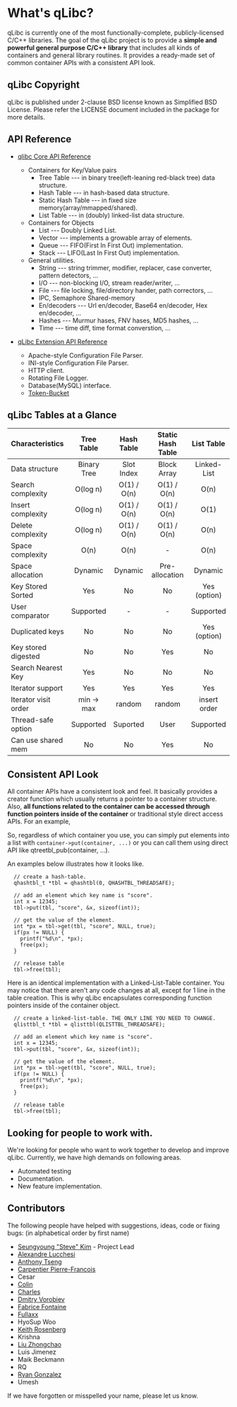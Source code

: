 What's qLibc?
=============

qLibc is currently one of the most functionally-complete, publicly-licensed
C/C++ libraries. The goal of the qLibc project is to provide a **simple and
powerful general purpose C/C++ library** that includes all kinds of containers
and general library routines. It provides a ready-made set of common container
APIs with a consistent API look.

## qLibc Copyright

qLibc is published under 2-clause BSD license known as Simplified BSD License.
Please refer the LICENSE document included in the package for more details.

## API Reference

* [qlibc Core API Reference](https://wolkykim.github.io/qlibc/doc/html/files.html)
  * Containers for Key/Value pairs
    * Tree Table --- in binary tree(left-leaning red-black tree) data structure.
    * Hash Table --- in hash-based data structure.
    * Static Hash Table --- in fixed size memory(array/mmapped/shared).
    * List Table --- in (doubly) linked-list data structure.
  * Containers for Objects
    * List --- Doubly Linked List.
    * Vector --- implements a growable array of elements.
    * Queue --- FIFO(First In First Out) implementation.
    * Stack --- LIFO(Last In First Out) implementation.
  * General utilities.
    * String --- string trimmer, modifier, replacer, case converter, pattern detectors, ...
    * I/O --- non-blocking I/O, stream reader/writer, ...
    * File --- file locking, file/directory hander, path correctors, ...
    * IPC, Semaphore Shared-memory
    * En/decoders --- Url en/decoder, Base64 en/decoder, Hex en/decoder, ...
    * Hashes --- Murmur hases, FNV hases, MD5 hashes, ...
    * Time --- time diff, time format converstion, ...

* [qLibc Extension API Reference](https://wolkykim.github.io/qlibc/doc/html/files.html)
  * Apache-style Configuration File Parser.
  * INI-style Configuration File Parser.
  * HTTP client.
  * Rotating File Logger.
  * Database(MySQL) interface.
  * [Token-Bucket](https://en.wikipedia.org/wiki/Token_bucket)

## qLibc Tables at a Glance

| Characteristics     | Tree Table   | Hash Table   |Static Hash Table| List Table   |
|:--------------------|:------------:|:------------:|:---------------:|:------------:|
| Data structure      | Binary Tree  | Slot Index   | Block Array     | Linked-List  |
| Search complexity   | O(log n)     | O(1) / O(n)  | O(1) / O(n)     | O(n)         |
| Insert complexity   | O(log n)     | O(1) / O(n)  | O(1) / O(n)     | O(1)         |
| Delete complexity   | O(log n)     | O(1) / O(n)  | O(1) / O(n)     | O(n)         |
| Space complexity    | O(n)         | O(n)         | -               | O(n)         |
| Space allocation    | Dynamic      | Dynamic      | Pre-allocation  | Dynamic      |
| Key Stored Sorted   | Yes          | No           | No              | Yes (option) |
| User comparator     | Supported    | -            | -               | Supported    |
| Duplicated keys     | No           | No           | No              | Yes (option) |
| Key stored digested | No           | No           | Yes             | No           |
| Search Nearest Key  | Yes          | No           | No              | No           |
| Iterator support    | Yes          | Yes          | Yes             | Yes          |
| Iterator visit order| min -> max   | random       | random          | insert order |
| Thread-safe option  | Supported    | Suported     | User            | Supported    |
| Can use shared mem  | No           | No           | Yes             | No           |

## Consistent API Look

All container APIs have a consistent look and feel. It basically provides
a creator function which usually returns a pointer to a container structure.
Also, **all functions related to the container can be accessed through function
pointers inside of the container** or traditional style direct access APIs.
For an example, 

So, regardless of which container you use, you can simply put elements into
a list with `container->put(container, ...)` or you can call them using
direct API like qtreetbl_pub(container, ...).

An examples below illustrates how it looks like.

~~~{.c}
  // create a hash-table.
  qhashtbl_t *tbl = qhashtbl(0, QHASHTBL_THREADSAFE);
  
  // add an element which key name is "score".
  int x = 12345;
  tbl->put(tbl, "score", &x, sizeof(int));
  
  // get the value of the element.
  int *px = tbl->get(tbl, "score", NULL, true);
  if(px != NULL) {
    printf("%d\n", *px);
    free(px);
  }
  
  // release table
  tbl->free(tbl);
~~~

Here is an identical implementation with a Linked-List-Table container.
You may notice that there aren't any code changes at all, except for 1 line
in the table creation. This is why qLibc encapsulates corresponding function
pointers inside of the container object.

~~~{.c}
  // create a linked-list-table. THE ONLY LINE YOU NEED TO CHANGE.
  qlisttbl_t *tbl = qlisttbl(QLISTTBL_THREADSAFE);
  
  // add an element which key name is "score".
  int x = 12345;
  tbl->put(tbl, "score", &x, sizeof(int));
  
  // get the value of the element.
  int *px = tbl->get(tbl, "score", NULL, true);
  if(px != NULL) {
    printf("%d\n", *px);             
    free(px);
  }
  
  // release table
  tbl->free(tbl);
~~~

## Looking for people to work with.

We're looking for people who want to work together to develop and improve qLibc.
Currently, we have high demands on following areas.

* Automated testing
* Documentation.
* New feature implementation.

## Contributors

The following people have helped with suggestions, ideas, code or fixing bugs:
(in alphabetical order by first name)

* [Seungyoung "Steve" Kim](https://github.com/wolkykim) - Project Lead
* [Alexandre Lucchesi](https://github.com/alexandrelucchesi)
* [Anthony Tseng](https://github.com/darkdh)
* [Carpentier Pierre-Francois](https://github.com/kakwa)
* Cesar
* [Colin](https://github.com/colintd)
* [Charles](https://github.com/Charles0429)
* [Dmitry Vorobiev](https://github.com/demitsuri)
* [Fabrice Fontaine](https://github.com/ffontaine)
* [Fullaxx](https://github.com/Fullaxx)
* HyoSup Woo
* [Keith Rosenberg](https://github.com/netpoetica)
* Krishna
* [Liu Zhongchao](https://github.com/haveTryTwo)
* Luis Jimenez
* Maik Beckmann
* RQ
* [Ryan Gonzalez](https://github.com/kirbyfan64)
* Umesh

If we have forgotten or misspelled your name, please let us know.
